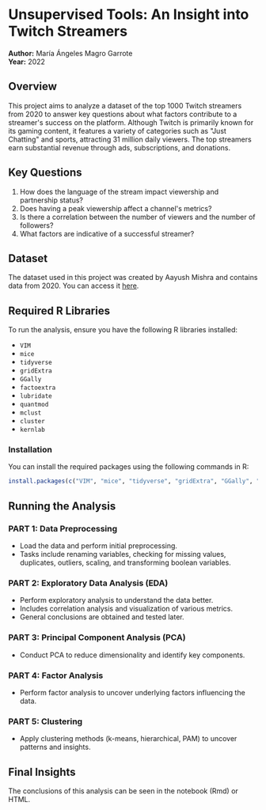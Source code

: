 # Unsupervised Tools: An Insight into Twitch Streamers

**Author:** María Ángeles Magro Garrote  
**Year:** 2022

## Overview

This project aims to analyze a dataset of the top 1000 Twitch streamers from 2020 to answer key questions about what factors contribute to a streamer's success on the platform. Although Twitch is primarily known for its gaming content, it features a variety of categories such as "Just Chatting" and sports, attracting 31 million daily viewers. The top streamers earn substantial revenue through ads, subscriptions, and donations.

## Key Questions

1. How does the language of the stream impact viewership and partnership status?
2. Does having a peak viewership affect a channel's metrics?
3. Is there a correlation between the number of viewers and the number of followers?
4. What factors are indicative of a successful streamer?

## Dataset

The dataset used in this project was created by Aayush Mishra and contains data from 2020. You can access it [here](https://www.kaggle.com/datasets/aayushmishra1512/twitchdata).

## Required R Libraries

To run the analysis, ensure you have the following R libraries installed:

- `VIM`
- `mice`
- `tidyverse`
- `gridExtra`
- `GGally`
- `factoextra`
- `lubridate`
- `quantmod`
- `mclust`
- `cluster`
- `kernlab`

### Installation

You can install the required packages using the following commands in R:

```r
install.packages(c("VIM", "mice", "tidyverse", "gridExtra", "GGally", "factoextra", "lubridate", "quantmod", "mclust", "cluster", "kernlab"))
```

## Running the Analysis

### PART 1: Data Preprocessing

- Load the data and perform initial preprocessing.
- Tasks include renaming variables, checking for missing values, duplicates, outliers, scaling, and transforming boolean variables.

### PART 2: Exploratory Data Analysis (EDA)

- Perform exploratory analysis to understand the data better.
- Includes correlation analysis and visualization of various metrics.
- General conclusions are obtained and tested later.

### PART 3: Principal Component Analysis (PCA)

- Conduct PCA to reduce dimensionality and identify key components.

### PART 4: Factor Analysis

- Perform factor analysis to uncover underlying factors influencing the data.

### PART 5: Clustering

- Apply clustering methods (k-means, hierarchical, PAM) to uncover patterns and insights.

## Final Insights

The conclusions of this analysis can be seen in the notebook (Rmd) or HTML.
